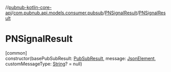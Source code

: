 //[pubnub-kotlin-core-api](../../../index.md)/[com.pubnub.api.models.consumer.pubsub](../index.md)/[PNSignalResult](index.md)/[PNSignalResult](-p-n-signal-result.md)

# PNSignalResult

[common]\
constructor(basePubSubResult: [PubSubResult](../-pub-sub-result/index.md), message: [JsonElement](../../com.pubnub.api/-json-element/index.md), customMessageType: [String](https://kotlinlang.org/api/latest/jvm/stdlib/kotlin/-string/index.html)? = null)
